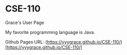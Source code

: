 # CSE-110

Grace's User Page

My favorite programming language is Java.

Github Pages URL: (https://yyygrace.github.io/CSE-110/)[https://yyygrace.github.io/CSE-110/]
